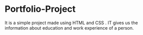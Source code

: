 # Portfolio-Project
It is a simple project made using HTML and CSS . IT gives us the information about education and work experience of a person.
